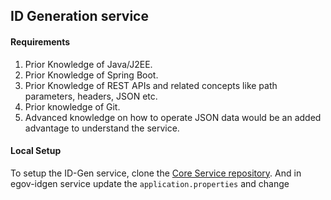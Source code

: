 ## ID Generation service

#### Requirements
1. Prior Knowledge of Java/J2EE.
2. Prior Knowledge of Spring Boot.
3. Prior Knowledge of REST APIs and related concepts like path parameters, headers, JSON etc.
4. Prior knowledge of Git.
5. Advanced knowledge on how to operate JSON data would be an added advantage to understand the service.

#### Local Setup

To setup the ID-Gen service, clone the [Core Service repository](https://github.com/egovernments/core-services). And in egov-idgen service update the `application.properties` and change

